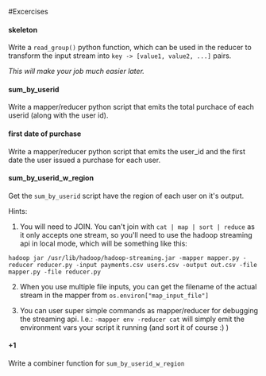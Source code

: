 #Excercises

#### skeleton

Write a `read_group()` python function, which can be used in the
reducer to transform the input stream into `key -> [value1, value2, ...]` pairs.

*This will make your job much easier later.*

#### sum_by_userid
Write a mapper/reducer python script that emits the total purchace of each userid (along with the user id).

#### first date of purchase
Write a mapper/reducer python script that emits the user_id and the first date the user issued a purchase for each user.

#### sum_by_userid_w_region
Get the `sum_by_userid` script have the region of each user on it's
output.

Hints:
1. You will need to JOIN. You can't join with `cat | map | sort | reduce` as it only accepts one stream, so you'll need to use the hadoop streaming api in local mode, which will be something like this:

  `hadoop jar /usr/lib/hadoop/hadoop-streaming.jar -mapper mapper.py -reducer reducer.py -input payments.csv users.csv -output out.csv -file mapper.py -file reducer.py`

2. When you use multiple file inputs, you can get the filename of the actual stream in the mapper from `os.environ["map_input_file"]`

3. You can user super simple commands as mapper/reducer for debugging the streaming api. I.e.: `-mapper env -reducer cat` will simply emit
the environment vars your script it running (and sort it of course :) )

#### +1
Write a combiner function for `sum_by_userid_w_region`
